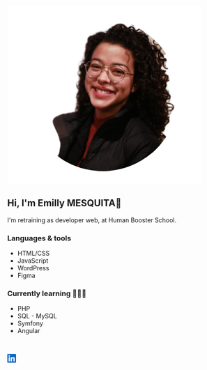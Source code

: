 ![My picture](img/Profil_pic.png)
## Hi, I'm Emilly MESQUITA🙋 

I'm retraining as developer web, at Human Booster School. 

### Languages & tools
- HTML/CSS
- JavaScript
- WordPress
- Figma

### Currently learning 👩🏽‍💻
- PHP
- SQL - MySQL
- Symfony
- Angular 

<br> 

[![My linkedin](img/icon_linkedin.png)](https://www.linkedin.com/in/emilly-mesquita-a0b617107/) 


<!--
**EmillyCSM/EmillyCSM** is a ✨ _special_ ✨ repository because its `README.md` (this file) appears on your GitHub profile.

Here are some ideas to get you started:

- 🔭 I’m currently working on ...
- 🌱 I’m currently learning ...
- 👯 I’m looking to collaborate on ...
- 🤔 I’m looking for help with ...
- 💬 Ask me about ...
- 📫 How to reach me: ...
- 😄 Pronouns: ...
- ⚡ Fun fact: ...
-->
